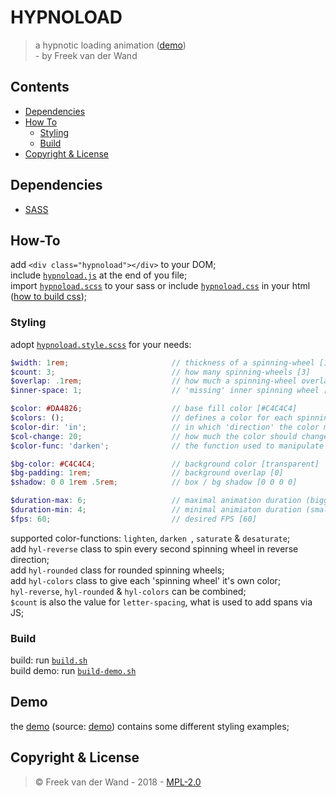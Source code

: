 # HYPNOLOAD

>a hypnotic loading animation ([demo](https://fr33kvanderwand.github.io/hypnoload/demo/))  
>\- by Freek van der Wand

## Contents

- [Dependencies](#dependencies)
- [How To](#how-to)
  - [Styling](#styling)
  - [Build](#build)
- [Copyright & License](#copyright-&-license)

## Dependencies

- [SASS](http://sass-lang.com/)

## How-To

add `<div class="hypnoload"></div>` to your DOM;  
include [`hypnoload.js`](./src/hypnoload.js) at the end of you file;  
import [`hypnoload.scss`](./src/hypnoload.scss) to your sass or include [`hypnoload.css`](./build/hypnoload.css) in your html ([how to build css](#build));


### Styling

adopt [`hypnoload.style.scss`](./src/hypnoload.style.scss) for your needs:
```scss
$width: 1rem;                       // thickness of a spinning-wheel [1rem]
$count: 3;                          // how many spinning-wheels [3]
$overlap: .1rem;                    // how much a spinning-wheel overlaps the next one [0]
$inner-space: 1;                    // 'missing' inner spinning wheel [0]

$color: #DA4826;                    // base fill color [#C4C4C4]
$colors: ();                        // defines a color for each spinning-wheel [()]
$color-dir: 'in';                   // in which 'direction' the color manipulation should go ['in']
$col-change: 20;                    // how much the color should change [50]
$color-func: 'darken';              // the function used to manipulate the colors [darken]

$bg-color: #C4C4C4;                 // background color [transparent]
$bg-padding: 1rem;                  // background overlap [0]
$shadow: 0 0 1rem .5rem;            // box / bg shadow [0 0 0 0]

$duration-max: 6;                   // maximal animation duration (biggest spinning wheel) [4]
$duration-min: 4;                   // minimal animiaton duration (smallest spinning wheel) [1]
$fps: 60;                           // desired FPS [60]
```

supported color-functions: `lighten`, `darken `, `saturate` & `desaturate`;  
add `hyl-reverse` class to spin every second spinning wheel in reverse direction;  
add `hyl-rounded` class for rounded spinning wheels;  
add `hyl-colors` class to give each 'spinning wheel' it's own color;  
`hyl-reverse`, `hyl-rounded` & `hyl-colors` can be combined;  
`$count` is also the value for `letter-spacing`, what is used to add spans via JS;

### Build

build: run [`build.sh`](./build.sh)  
build demo: run [`build-demo.sh`](./build-demo.sh)

## Demo

the [demo](https://fr33kvanderwand.github.io/hypnoload/demo) (source: [demo](./src/demo/index.html)) contains some different styling examples;

## Copyright & License

> &copy; Freek van der Wand - 2018 - [MPL-2.0](https://opensource.org/licenses/MPL-2.0)
